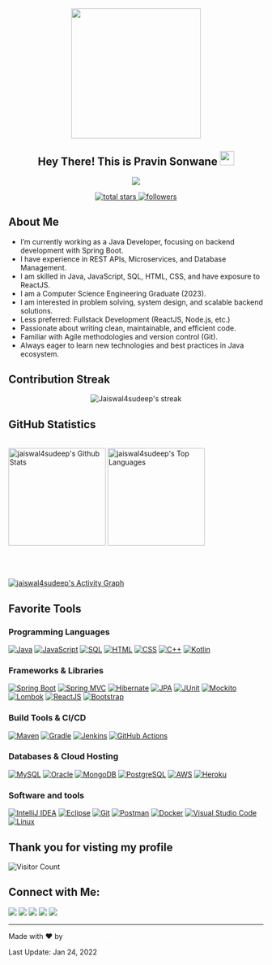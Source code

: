 <h2 align="center">
  <img align="center" height="256px" src="https://user-images.githubusercontent.com/51513908/150689872-eaa21d9a-7c65-4662-938c-26091c09cd70.svg"> 
  <br>
  <br>
  Hey There! This is Pravin Sonwane <img src="https://media.giphy.com/media/hvRJCLFzcasrR4ia7z/giphy.gif" width="28">
</h2>

<p align="center">
  <img src="https://readme-typing-svg.herokuapp.com?color=%2336BCF7&size=48&center=true&width=600&height=100&lines=Java+Developer;Spring+Boot+Enthusiast;Backend+Engineer;Problem+Solver;Fullstack+(less+preferred)">
</p>

<p align="center">
    
  <a href="https://github.com/DenverCoder1?tab=repositories&sort=stargazers">
    <img alt="total stars" title="Total stars on GitHub" src="https://custom-icon-badges.herokuapp.com/badge/dynamic/json?logo=star&color=55960c&labelColor=488207&label=Stars&style=for-the-badge&query=%24.stars&url=https://api.github-star-counter.workers.dev/user/jaiswal4sudeep"/>
  </a>
  <a href="https://github.com/DenverCoder1?tab=followers">
    <img alt="followers" title="Follow me on Github" src="https://custom-icon-badges.herokuapp.com/github/followers/jaiswal4sudeep?color=236ad3&labelColor=1155ba&style=for-the-badge&logo=person-add&label=Follow&logoColor=white"/>
  </a>
  
</p>


## About Me
<ul>
  <li> I’m currently working as a Java Developer, focusing on backend development with Spring Boot. </li>
  <li> I have experience in REST APIs, Microservices, and Database Management. </li>
  <li> I am skilled in Java, JavaScript, SQL, HTML, CSS, and have exposure to ReactJS. </li>
  <li> I am a Computer Science Engineering Graduate (2023). </li>
  <li> I am interested in problem solving, system design, and scalable backend solutions. </li>
  <li> Less preferred: Fullstack Development (ReactJS, Node.js, etc.) </li>
  <li> Passionate about writing clean, maintainable, and efficient code. </li>
  <li> Familiar with Agile methodologies and version control (Git). </li>
  <li> Always eager to learn new technologies and best practices in Java ecosystem. </li>
</ul>


  
  ## Contribution Streak

<p align="center">
    <img title="🔥 Get streak stats for your profile at git.io/streak-stats" alt="Jaiswal4sudeep's streak" src="https://github-readme-streak-stats.herokuapp.com/?user=jaiswal4sudeep&theme=monokai-metallian&hide_border=true"/>
</p>
  
  
  ## GitHub Statistics
  
  <br/>
    <a href="https://github.com/anuraghazra/github-readme-stats"><img alt="jaiswal4sudeep's Github Stats" src="https://denvercoder1-github-readme-stats.vercel.app/api/?username=jaiswal4sudeep&show_icons=true&count_private=true&theme=react&hide_border=true&bg_color=1F222E&title_color=F85D7F&icon_color=F8D866" height="192px"/></a>
  <a href="https://github.com/anuraghazra/github-readme-stats"><img alt="jaiswal4sudeep's Top Languages" src="https://github-readme-stats.vercel.app/api/top-langs/?username=jaiswal4sudeep&langs_count=8&layout=compact&theme=react&hide_border=true&bg_color=1F222E&title_color=F85D7F&icon_color=F8D866&hide=Jupyter%20Notebook" height="192px"/></a>
  
<br/><br/>

<!-- https://github.com/ashutosh00710/github-readme-activity-graph -->
<a href="https://github.com/ashutosh00710/github-readme-activity-graph"><img alt="jaiswal4sudeep's Activity Graph" src="https://denvercoder1-activity-graph.herokuapp.com/graph/?username=jaiswal4sudeep&bg_color=1F222E&color=F8D866&line=F85D7F&point=FFFFFF&hide_border=true" /></a>
  
## Favorite Tools

### Programming Languages

<p>
    <a href="#"><img alt="Java" src="https://img.shields.io/badge/Java-007396.svg?logo=java&logoColor=white"></a>
    <a href="#"><img alt="JavaScript" src="https://img.shields.io/badge/JavaScript-F7DF1E.svg?logo=javascript&logoColor=black"></a>
    <a href="#"><img alt="SQL" src="https://custom-icon-badges.herokuapp.com/badge/SQL-025E8C.svg?logo=database&logoColor=white"></a>
    <a href="#"><img alt="HTML" src="https://img.shields.io/badge/HTML-E34F26.svg?logo=html5&logoColor=white"></a>
    <a href="#"><img alt="CSS" src="https://img.shields.io/badge/CSS-1572B6.svg?logo=css3&logoColor=white"></a>
    <a href="#"><img alt="C++" src="https://custom-icon-badges.herokuapp.com/badge/C++-9C033A.svg?logo=cpp2&logoColor=white"></a>
    <a href="#"><img alt="Kotlin" src="https://img.shields.io/badge/Kotlin-0095D5.svg?logo=kotlin&logoColor=white"></a>
</p>

### Frameworks & Libraries

<p>
    <a href="#"><img alt="Spring Boot" src="https://img.shields.io/badge/Spring%20Boot-6DB33F.svg?logo=spring-boot&logoColor=white"></a>
    <a href="#"><img alt="Spring MVC" src="https://img.shields.io/badge/Spring%20MVC-6DB33F.svg?logo=spring&logoColor=white"></a>
    <a href="#"><img alt="Hibernate" src="https://img.shields.io/badge/Hibernate-59666C.svg?logo=hibernate&logoColor=white"></a>
    <a href="#"><img alt="JPA" src="https://img.shields.io/badge/JPA-007396.svg?logo=java&logoColor=white"></a>
    <a href="#"><img alt="JUnit" src="https://img.shields.io/badge/JUnit-25A162.svg?logo=junit5&logoColor=white"></a>
    <a href="#"><img alt="Mockito" src="https://img.shields.io/badge/Mockito-4CAF50.svg?logo=java&logoColor=white"></a>
    <a href="#"><img alt="Lombok" src="https://img.shields.io/badge/Lombok-ED1C24.svg?logo=lombok&logoColor=white"></a>
    <a href="#"><img alt="ReactJS" src="https://img.shields.io/badge/React-61DAFB.svg?logo=react&logoColor=black"></a>
    <a href="#"><img alt="Bootstrap" src="https://img.shields.io/badge/Bootstrap-7952B3.svg?logo=bootstrap&logoColor=white"></a>
</p>

### Build Tools & CI/CD

<p>
    <a href="#"><img alt="Maven" src="https://img.shields.io/badge/Maven-C71A36.svg?logo=apache-maven&logoColor=white"></a>
    <a href="#"><img alt="Gradle" src="https://img.shields.io/badge/Gradle-02303A.svg?logo=gradle&logoColor=white"></a>
    <a href="#"><img alt="Jenkins" src="https://img.shields.io/badge/Jenkins-D24939.svg?logo=jenkins&logoColor=white"></a>
    <a href="#"><img alt="GitHub Actions" src="https://img.shields.io/badge/GitHub%20Actions-2088FF.svg?logo=github-actions&logoColor=white"></a>
</p>

### Databases & Cloud Hosting

<p>
    <a href="#"><img alt="MySQL" src="https://img.shields.io/badge/MySQL-00f.svg?logo=mysql&logoColor=white"></a>
    <a href="#"><img alt="Oracle" src ="https://img.shields.io/badge/Oracle-F00000.svg?logo=oracle&logoColor=white"></a>
    <a href="#"><img alt="MongoDB" src="https://img.shields.io/badge/MongoDB-47A248.svg?logo=mongodb&logoColor=white"></a>
    <a href="#"><img alt="PostgreSQL" src="https://img.shields.io/badge/PostgreSQL-336791.svg?logo=postgresql&logoColor=white"></a>
    <a href="#"><img alt="AWS" src="https://img.shields.io/badge/AWS-232F3E.svg?logo=amazon-aws&logoColor=white"></a>
    <a href="#"><img alt="Heroku" src="https://img.shields.io/badge/Heroku-430098.svg?logo=heroku&logoColor=white"></a>
</p>

### Software and tools

<p>
    <a href="#"><img alt="IntelliJ IDEA" src="https://img.shields.io/badge/IntelliJ%20IDEA-000000.svg?logo=intellij-idea&logoColor=white"></a>
    <a href="#"><img alt="Eclipse" src="https://img.shields.io/badge/Eclipse-2C2255.svg?logo=eclipse-ide&logoColor=white"></a>
    <a href="#"><img alt="Git" src="https://img.shields.io/badge/Git-F05033.svg?logo=git&logoColor=white"></a>
    <a href="#"><img alt="Postman" src="https://img.shields.io/badge/Postman-FF6C37.svg?logo=postman&logoColor=white"></a>
    <a href="#"><img alt="Docker" src="https://img.shields.io/badge/Docker-2496ED.svg?logo=docker&logoColor=white"></a>
    <a href="#"><img alt="Visual Studio Code" src="https://img.shields.io/badge/Visual%20Studio%20Code-0078d7.svg?logo=visual-studio-code&logoColor=white"></a>
    <a href="#"><img alt="Linux" src="https://img.shields.io/badge/Linux-FCC624.svg?logo=linux&logoColor=black"></a>
</p>

  ## Thank you for visting my profile
  
  ![Visitor Count](https://profile-counter.glitch.me/jaiswal4sudep/count.svg)
  
## Connect with Me:
  
  <p>
<a href="https://github.com/pravin-sonwane"><img src="https://img.shields.io/badge/-pravin--sonwane-black?logo=github&style=flat-square"/></a>
<a href="https://www.linkedin.com/in/pravin-sonwane-079a621ba/"><img src="https://img.shields.io/badge/-pravin--sonwane-blue?logo=linkedin&style=flat-square"></a>
<a href="https://instagram.com/pravin_sonwane"><img src="https://img.shields.io/badge/-pravin_sonwane-pink?logo=instagram&style=flat-square"/></a>
<a href="mailto:pravin.sonwane.official@gmail.com"><img src="https://img.shields.io/badge/-pravin.sonwane.official@gmail.com-black?logo=gmail&style=flat-square"/></a>
<a href="https://twitter.com/pravin_sonwane"><img src="https://img.shields.io/badge/-pravin_sonwane-blue?logo=twitter&style=flat-square"/></a>
</p>
  
<hr>
  <p>Made with &hearts; by <a href="https://github.com/pravin-sonwane" style="color:white">Pravin Sonwane</a><p>
  <p> Last Update: Jan 24, 2022 </p>




